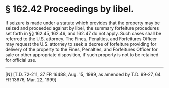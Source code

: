 # § 162.42   Proceedings by libel.

If seizure is made under a statute which provides that the property may be seized and proceeded against by libel, the summary forfeiture procedures set forth in §§ 162.45, 162.46, and 162.47 do not apply. Such cases shall be referred to the U.S. attorney. The Fines, Penalties, and Forfeitures Officer may request the U.S. attorney to seek a decree of forfeiture providing for delivery of the property to the Fines, Penalties, and Forfeitures Officer for sale or other appropriate disposition, if such property is not to be retained for official use. 



---

[N] [T.D. 72-211, 37 FR 16488, Aug. 15, 1999, as amended by T.D. 99-27, 64 FR 13676, Mar. 22, 1999] 




